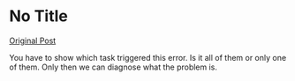 # No Title

[Original Post](https://discourse.onlinedegree.iitm.ac.in/t/171141/224)

<p>You have to show which task triggered this error. Is it all of them or only one of them. Only then we can diagnose what the problem is.</p>